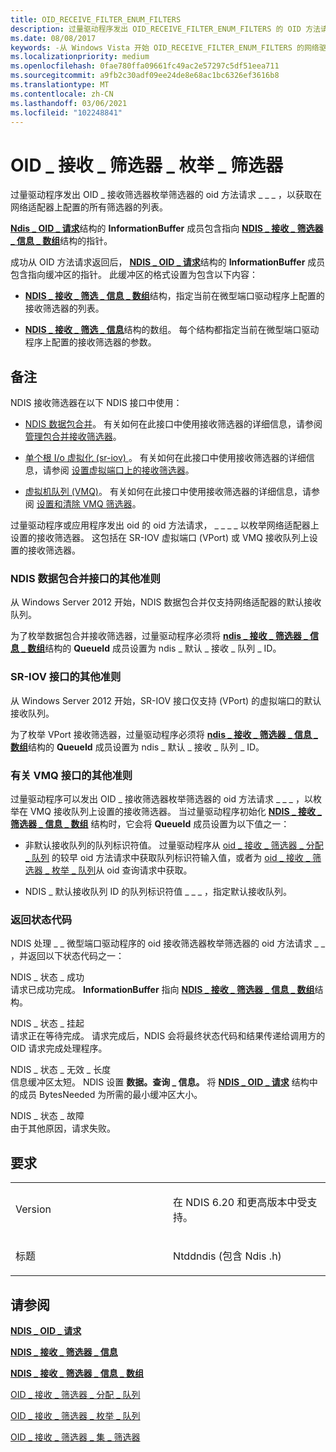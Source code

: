 ```yaml
---
title: OID_RECEIVE_FILTER_ENUM_FILTERS
description: 过量驱动程序发出 OID_RECEIVE_FILTER_ENUM_FILTERS 的 OID 方法请求，以获取在网络适配器上配置的所有筛选器的列表。
ms.date: 08/08/2017
keywords: -从 Windows Vista 开始 OID_RECEIVE_FILTER_ENUM_FILTERS 的网络驱动程序
ms.localizationpriority: medium
ms.openlocfilehash: 0fae780ffa09661fc49ac2e57297c5df51eea711
ms.sourcegitcommit: a9fb2c30adf09ee24de8e68ac1bc6326ef3616b8
ms.translationtype: MT
ms.contentlocale: zh-CN
ms.lasthandoff: 03/06/2021
ms.locfileid: "102248841"
---
```

# <a name="oid_receive_filter_enum_filters"></a>OID \_ 接收 \_ 筛选器 \_ 枚举 \_ 筛选器


过量驱动程序发出 OID \_ 接收筛选器枚举筛选器的 oid 方法请求 \_ \_ \_ ，以获取在网络适配器上配置的所有筛选器的列表。

[**Ndis \_ OID \_ 请求**](/windows-hardware/drivers/ddi/oidrequest/ns-oidrequest-ndis_oid_request)结构的 **InformationBuffer** 成员包含指向 [**NDIS \_ 接收 \_ 筛选器 \_ 信息 \_ 数组**](/windows-hardware/drivers/ddi/ntddndis/ns-ntddndis-_ndis_receive_filter_info_array)结构的指针。

成功从 OID 方法请求返回后， [**NDIS \_ OID \_ 请求**](/windows-hardware/drivers/ddi/oidrequest/ns-oidrequest-ndis_oid_request)结构的 **InformationBuffer** 成员包含指向缓冲区的指针。 此缓冲区的格式设置为包含以下内容：

-   [**NDIS \_ 接收 \_ 筛选 \_ 信息 \_ 数组**](/windows-hardware/drivers/ddi/ntddndis/ns-ntddndis-_ndis_receive_filter_info_array)结构，指定当前在微型端口驱动程序上配置的接收筛选器的列表。

-   [**NDIS \_ 接收 \_ 筛选 \_ 信息**](/windows-hardware/drivers/ddi/ntddndis/ns-ntddndis-_ndis_receive_filter_info)结构的数组。 每个结构都指定当前在微型端口驱动程序上配置的接收筛选器的参数。

<a name="remarks"></a>备注
-------

NDIS 接收筛选器在以下 NDIS 接口中使用：

-   [NDIS 数据包合并](./ndis-packet-coalescing.md)。 有关如何在此接口中使用接收筛选器的详细信息，请参阅 [管理包合并接收筛选器](./guidelines-for-managing-packet-coalescing-receive-filters.md)。

-   [单个根 I/o 虚拟化 (sr-iov) ](./single-root-i-o-virtualization--sr-iov-.md)。 有关如何在此接口中使用接收筛选器的详细信息，请参阅 [设置虚拟端口上的接收筛选器](./setting-a-receive-filter-on-a-virtual-port.md)。

-   [虚拟机队列 (VMQ)](./virtual-machine-queue--vmq--in-ndis-6-20.md)。 有关如何在此接口中使用接收筛选器的详细信息，请参阅 [设置和清除 VMQ 筛选器](./setting-and-clearing-vmq-filters.md)。

过量驱动程序或应用程序发出 oid 的 oid 方法请求， \_ \_ \_ \_ 以枚举网络适配器上设置的接收筛选器。 这包括在 SR-IOV 虚拟端口 (VPort) 或 VMQ 接收队列上设置的接收筛选器。

### <a name="additional-guidelines-for-the-ndis-packet-coalescing-interface"></a>NDIS 数据包合并接口的其他准则

从 Windows Server 2012 开始，NDIS 数据包合并仅支持网络适配器的默认接收队列。

为了枚举数据包合并接收筛选器，过量驱动程序必须将 [**ndis \_ 接收 \_ 筛选器 \_ 信息 \_ 数组**](/windows-hardware/drivers/ddi/ntddndis/ns-ntddndis-_ndis_receive_filter_info_array)结构的 **QueueId** 成员设置为 ndis \_ 默认 \_ 接收 \_ 队列 \_ ID。

### <a name="additional-guidelines-for-the-sr-iov-interface"></a>SR-IOV 接口的其他准则

从 Windows Server 2012 开始，SR-IOV 接口仅支持 (VPort) 的虚拟端口的默认接收队列。

为了枚举 VPort 接收筛选器，过量驱动程序必须将 [**ndis \_ 接收 \_ 筛选器 \_ 信息 \_ 数组**](/windows-hardware/drivers/ddi/ntddndis/ns-ntddndis-_ndis_receive_filter_info_array)结构的 **QueueId** 成员设置为 ndis \_ 默认 \_ 接收 \_ 队列 \_ ID。

### <a name="additional-guidelines-for-the-vmq-interface"></a>有关 VMQ 接口的其他准则

过量驱动程序可以发出 OID \_ 接收筛选器枚举筛选器的 oid 方法请求 \_ \_ \_ ，以枚举在 VMQ 接收队列上设置的接收筛选器。 当过量驱动程序初始化 [**NDIS \_ 接收 \_ 筛选器 \_ 信息 \_ 数组**](/windows-hardware/drivers/ddi/ntddndis/ns-ntddndis-_ndis_receive_filter_info_array) 结构时，它会将 **QueueId** 成员设置为以下值之一：

-   非默认接收队列的队列标识符值。 过量驱动程序从 [oid \_ 接收 \_ 筛选器 \_ 分配 \_ 队列](oid-receive-filter-allocate-queue.md) 的较早 oid 方法请求中获取队列标识符输入值，或者为 [oid \_ 接收 \_ 筛选器 \_ 枚举 \_ 队列](oid-receive-filter-enum-queues.md)从 oid 查询请求中获取。

-   NDIS \_ 默认接收队列 ID 的队列标识符值 \_ \_ \_ ，指定默认接收队列。

### <a name="return-status-codes"></a>返回状态代码

NDIS 处理 \_ \_ 微型端口驱动程序的 oid 接收筛选器枚举筛选器的 oid 方法请求 \_ \_ ，并返回以下状态代码之一：

<a href="" id="ndis-status-success"></a>NDIS \_ 状态 \_ 成功  
请求已成功完成。 **InformationBuffer** 指向 [**NDIS \_ 接收 \_ 筛选器 \_ 信息 \_ 数组**](/windows-hardware/drivers/ddi/ntddndis/ns-ntddndis-_ndis_receive_filter_info_array)结构。

<a href="" id="ndis-status-pending"></a>NDIS \_ 状态 \_ 挂起  
请求正在等待完成。 请求完成后，NDIS 会将最终状态代码和结果传递给调用方的 OID 请求完成处理程序。

<a href="" id="ndis-status-invalid-length"></a>NDIS \_ 状态 \_ 无效 \_ 长度  
信息缓冲区太短。 NDIS 设置 **数据。查询 \_ 信息。** 将 [**NDIS \_ OID \_ 请求**](/windows-hardware/drivers/ddi/oidrequest/ns-oidrequest-ndis_oid_request) 结构中的成员 BytesNeeded 为所需的最小缓冲区大小。

<a href="" id="ndis-status-failure"></a>NDIS \_ 状态 \_ 故障  
由于其他原因，请求失败。

<a name="requirements"></a>要求
------------

<table>
<colgroup>
<col width="50%" />
<col width="50%" />
</colgroup>
<tbody>
<tr class="odd">
<td><p>Version</p></td>
<td><p>在 NDIS 6.20 和更高版本中受支持。</p></td>
</tr>
<tr class="even">
<td><p>标题</p></td>
<td>Ntddndis (包含 Ndis .h) </td>
</tr>
</tbody>
</table>

## <a name="see-also"></a>请参阅


[**NDIS \_ OID \_ 请求**](/windows-hardware/drivers/ddi/oidrequest/ns-oidrequest-ndis_oid_request)

[**NDIS \_ 接收 \_ 筛选器 \_ 信息**](/windows-hardware/drivers/ddi/ntddndis/ns-ntddndis-_ndis_receive_filter_info)

[**NDIS \_ 接收 \_ 筛选器 \_ 信息 \_ 数组**](/windows-hardware/drivers/ddi/ntddndis/ns-ntddndis-_ndis_receive_filter_info_array)

[OID \_ 接收 \_ 筛选器 \_ 分配 \_ 队列](oid-receive-filter-allocate-queue.md)

[OID \_ 接收 \_ 筛选器 \_ 枚举 \_ 队列](oid-receive-filter-enum-queues.md)

[OID \_ 接收 \_ 筛选器 \_ 集 \_ 筛选器](oid-receive-filter-set-filter.md)

